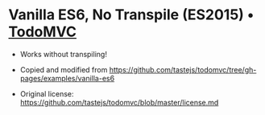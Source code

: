 # Vanilla ES6, No Transpile (ES2015) • [TodoMVC](http://todomvc.com)

* Works without transpiling!


* Copied and modified from https://github.com/tastejs/todomvc/tree/gh-pages/examples/vanilla-es6
* Original license: https://github.com/tastejs/todomvc/blob/master/license.md
